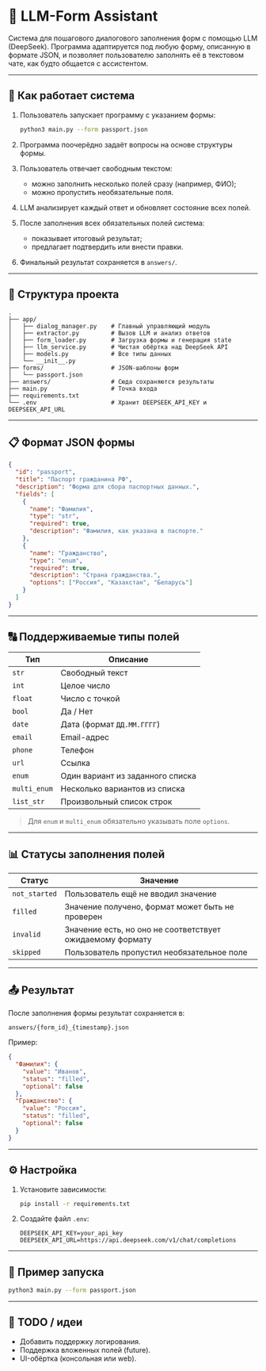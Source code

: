 # 🧠 LLM-Form Assistant

Система для пошагового диалогового заполнения форм с помощью LLM (DeepSeek). Программа адаптируется под любую форму, описанную в формате JSON, и позволяет пользователю заполнять её в текстовом чате, как будто общается с ассистентом.

---

## 🚀 Как работает система

1. Пользователь запускает программу с указанием формы:
   ```bash
   python3 main.py --form passport.json
   ```

2. Программа поочерёдно задаёт вопросы на основе структуры формы.
3. Пользователь отвечает свободным текстом:

   * можно заполнить несколько полей сразу (например, ФИО);
   * можно пропустить необязательные поля.
4. LLM анализирует каждый ответ и обновляет состояние всех полей.
5. После заполнения всех обязательных полей система:

   * показывает итоговый результат;
   * предлагает подтвердить или внести правки.
6. Финальный результат сохраняется в `answers/`.

---

## 💾 Структура проекта

```
.
├── app/
│   ├── dialog_manager.py    # Главный управляющий модуль
│   ├── extractor.py         # Вызов LLM и анализ ответов
│   ├── form_loader.py       # Загрузка формы и генерация state
│   ├── llm_service.py       # Чистая обёртка над DeepSeek API
│   ├── models.py            # Все типы данных
│   └── __init__.py
├── forms/                   # JSON-шаблоны форм
│   └── passport.json
├── answers/                 # Сюда сохраняются результаты
├── main.py                  # Точка входа
├── requirements.txt
└── .env                     # Хранит DEEPSEEK_API_KEY и DEEPSEEK_API_URL
```

---

## 📋 Формат JSON формы

```json
{
  "id": "passport",
  "title": "Паспорт гражданина РФ",
  "description": "Форма для сбора паспортных данных.",
  "fields": [
    {
      "name": "Фамилия",
      "type": "str",
      "required": true,
      "description": "Фамилия, как указана в паспорте."
    },
    {
      "name": "Гражданство",
      "type": "enum",
      "required": true,
      "description": "Страна гражданства.",
      "options": ["Россия", "Казахстан", "Беларусь"]
    }
  ]
}
```

---

## 🔠 Поддерживаемые типы полей

| Тип          | Описание                         |
| ------------ | -------------------------------- |
| `str`        | Свободный текст                  |
| `int`        | Целое число                      |
| `float`      | Число с точкой                   |
| `bool`       | Да / Нет                         |
| `date`       | Дата (формат `ДД.ММ.ГГГГ`)       |
| `email`      | Email-адрес                      |
| `phone`      | Телефон                          |
| `url`        | Ссылка                           |
| `enum`       | Один вариант из заданного списка |
| `multi_enum` | Несколько вариантов из списка    |
| `list_str`   | Произвольный список строк        |

> Для `enum` и `multi_enum` обязательно указывать поле `options`.

---

## 📊 Статусы заполнения полей

| Статус        | Значение                                                  |
| ------------- | --------------------------------------------------------- |
| `not_started` | Пользователь ещё не вводил значение                       |
| `filled`      | Значение получено, формат может быть не проверен          |
| `invalid`     | Значение есть, но оно не соответствует ожидаемому формату |
| `skipped`     | Пользователь пропустил необязательное поле                |

---

## 📤 Результат

После заполнения формы результат сохраняется в:

```
answers/{form_id}_{timestamp}.json
```

Пример:

```json
{
  "Фамилия": {
    "value": "Иванов",
    "status": "filled",
    "optional": false
  },
  "Гражданство": {
    "value": "Россия",
    "status": "filled",
    "optional": false
  }
}
```

---

## ⚙️ Настройка

1. Установите зависимости:

   ```bash
   pip install -r requirements.txt
   ```

2. Создайте файл `.env`:

   ```
   DEEPSEEK_API_KEY=your_api_key
   DEEPSEEK_API_URL=https://api.deepseek.com/v1/chat/completions
   ```

---

## 📌 Пример запуска

```bash
python3 main.py --form passport.json
```

---

## 📎 TODO / идеи

* Добавить поддержку логирования.
* Поддержка вложенных полей (future).
* UI-обёртка (консольная или web).
